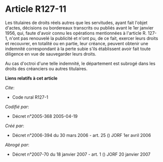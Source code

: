 # Article R127-11

Les titulaires de droits réels autres que les servitudes, ayant fait l'objet d'actes, décisions ou bordereaux transcrits ou
publiés avant le 1er janvier 1956, qui, faute d'avoir connu les opérations mentionnées à l'article R. 127-1, n'ont pas
renouvelé la publicité et n'ont pu, de ce fait, exercer leurs droits et recouvrer, en totalité ou en partie, leur créance,
peuvent obtenir une indemnité correspondant à la perte subie s'ils établissent avoir fait toute diligence en vue de
sauvegarder leurs droits.

Au cas d'octroi d'une telle indemnité, le département est subrogé dans les droits des créanciers ou autres titulaires.

**Liens relatifs à cet article**

_Cite_:

  - Code rural R127-1

_Codifié par_:

  - Décret n°2005-368 2005-04-19

_Créé par_:

  - Décret n°2006-394 du 30 mars 2006 - art. 25 () JORF 1er avril 2006

_Abrogé par_:

  - Décret n°2007-70 du 18 janvier 2007 - art. 1 () JORF 20 janvier 2007
